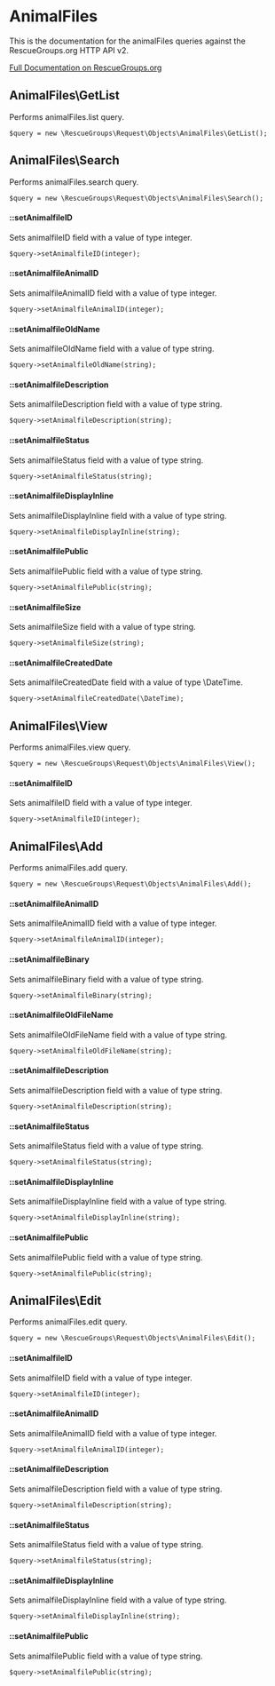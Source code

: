 # AnimalFiles

This is the documentation for the animalFiles queries against the RescueGroups.org HTTP API v2.

[Full Documentation on RescueGroups.org](https://userguide.rescuegroups.org/display/APIDG/Object+definitions#Objectdefinitions-animalFiles)

## AnimalFiles\GetList

Performs animalFiles.list query.

    $query = new \RescueGroups\Request\Objects\AnimalFiles\GetList();



## AnimalFiles\Search

Performs animalFiles.search query.

    $query = new \RescueGroups\Request\Objects\AnimalFiles\Search();

#### ::setAnimalfileID

Sets animalfileID field with a value of type integer.

    $query->setAnimalfileID(integer);

#### ::setAnimalfileAnimalID

Sets animalfileAnimalID field with a value of type integer.

    $query->setAnimalfileAnimalID(integer);

#### ::setAnimalfileOldName

Sets animalfileOldName field with a value of type string.

    $query->setAnimalfileOldName(string);

#### ::setAnimalfileDescription

Sets animalfileDescription field with a value of type string.

    $query->setAnimalfileDescription(string);

#### ::setAnimalfileStatus

Sets animalfileStatus field with a value of type string.

    $query->setAnimalfileStatus(string);

#### ::setAnimalfileDisplayInline

Sets animalfileDisplayInline field with a value of type string.

    $query->setAnimalfileDisplayInline(string);

#### ::setAnimalfilePublic

Sets animalfilePublic field with a value of type string.

    $query->setAnimalfilePublic(string);

#### ::setAnimalfileSize

Sets animalfileSize field with a value of type string.

    $query->setAnimalfileSize(string);

#### ::setAnimalfileCreatedDate

Sets animalfileCreatedDate field with a value of type \DateTime.

    $query->setAnimalfileCreatedDate(\DateTime);



## AnimalFiles\View

Performs animalFiles.view query.

    $query = new \RescueGroups\Request\Objects\AnimalFiles\View();

#### ::setAnimalfileID

Sets animalfileID field with a value of type integer.

    $query->setAnimalfileID(integer);



## AnimalFiles\Add

Performs animalFiles.add query.

    $query = new \RescueGroups\Request\Objects\AnimalFiles\Add();

#### ::setAnimalfileAnimalID

Sets animalfileAnimalID field with a value of type integer.

    $query->setAnimalfileAnimalID(integer);

#### ::setAnimalfileBinary

Sets animalfileBinary field with a value of type string.

    $query->setAnimalfileBinary(string);

#### ::setAnimalfileOldFileName

Sets animalfileOldFileName field with a value of type string.

    $query->setAnimalfileOldFileName(string);

#### ::setAnimalfileDescription

Sets animalfileDescription field with a value of type string.

    $query->setAnimalfileDescription(string);

#### ::setAnimalfileStatus

Sets animalfileStatus field with a value of type string.

    $query->setAnimalfileStatus(string);

#### ::setAnimalfileDisplayInline

Sets animalfileDisplayInline field with a value of type string.

    $query->setAnimalfileDisplayInline(string);

#### ::setAnimalfilePublic

Sets animalfilePublic field with a value of type string.

    $query->setAnimalfilePublic(string);



## AnimalFiles\Edit

Performs animalFiles.edit query.

    $query = new \RescueGroups\Request\Objects\AnimalFiles\Edit();

#### ::setAnimalfileID

Sets animalfileID field with a value of type integer.

    $query->setAnimalfileID(integer);

#### ::setAnimalfileAnimalID

Sets animalfileAnimalID field with a value of type integer.

    $query->setAnimalfileAnimalID(integer);

#### ::setAnimalfileDescription

Sets animalfileDescription field with a value of type string.

    $query->setAnimalfileDescription(string);

#### ::setAnimalfileStatus

Sets animalfileStatus field with a value of type string.

    $query->setAnimalfileStatus(string);

#### ::setAnimalfileDisplayInline

Sets animalfileDisplayInline field with a value of type string.

    $query->setAnimalfileDisplayInline(string);

#### ::setAnimalfilePublic

Sets animalfilePublic field with a value of type string.

    $query->setAnimalfilePublic(string);





